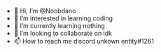 - 👋 Hi, I’m @Noobdano
- 👀 I’m interested in learning coding
- 🌱 I’m currently learning nothing
- 💞️ I’m looking to collaborate on idk
- 📫 How to reach me discord unkown entity#1261

<!---
Noobdano/Noobdano is a ✨ special ✨ repository because its `README.md` (this file) appears on your GitHub profile.
You can click the Preview link to take a look at your changes.
--->
